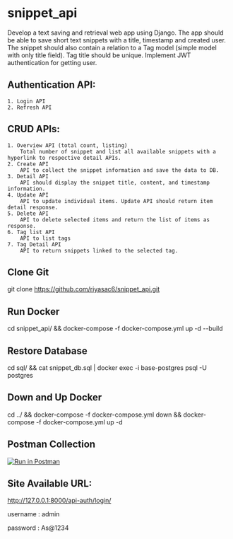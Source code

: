 # snippet_api
Develop a text saving and retrieval web app using Django. The app should be able to save short text snippets with a title, timestamp and created user. The snippet should also contain a relation to a Tag model (simple model with only title field). Tag title should be unique. Implement JWT authentication for getting user.

Authentication API:
----------
	1. Login API
	2. Refresh API

CRUD APIs:
----------
	1. Overview API (total count, listing)
		Total number of snippet and list all available snippets with a hyperlink to respective detail APIs.
	2. Create API
		API to collect the snippet information and save the data to DB.
	3. Detail API
		API should display the snippet title, content, and timestamp information.
	4. Update API
		API to update individual items. Update API should return item detail response.
	5. Delete API
		API to delete selected items and return the list of items as response.
	6. Tag list API
		API to list tags
	7. Tag Detail API
		API to return snippets linked to the selected tag.


Clone Git
----------
git clone https://github.com/riyasac6/snippet_api.git

Run Docker 
----------
cd snippet_api/ && docker-compose -f docker-compose.yml up -d --build

Restore Database
---------
cd sql/ && cat snippet_db.sql | docker exec -i base-postgres psql -U postgres

Down and Up Docker
--------
cd ../ && docker-compose -f docker-compose.yml down && docker-compose -f docker-compose.yml up -d

Postman Collection
--------
[![Run in Postman](https://run.pstmn.io/button.svg)](https://app.getpostman.com/run-collection/18979185-d42cd73f-ba67-49a0-9438-d9f9d12eb6de?action=collection%2Ffork&collection-url=entityId%3D18979185-d42cd73f-ba67-49a0-9438-d9f9d12eb6de%26entityType%3Dcollection%26workspaceId%3D5d558899-993e-46ec-a937-f43f0f9e3a55)


Site Available URL: 
-------------------
http://127.0.0.1:8000/api-auth/login/

username : admin

password : As@1234

